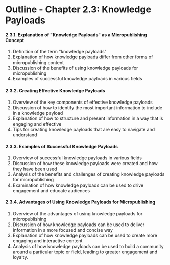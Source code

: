 # Outline - Chapter 2.3: Knowledge Payloads

#### 2.3.1. Explanation of "Knowledge Payloads" as a Micropublishing Concept
1. Definition of the term "knowledge payloads"
2. Explanation of how knowledge payloads differ from other forms of micropublishing content
3. Discussion of the benefits of using knowledge payloads for micropublishing
4. Examples of successful knowledge payloads in various fields

#### 2.3.2. Creating Effective Knowledge Payloads
1. Overview of the key components of effective knowledge payloads
2. Discussion of how to identify the most important information to include in a knowledge payload
3. Explanation of how to structure and present information in a way that is engaging and effective
4. Tips for creating knowledge payloads that are easy to navigate and understand

#### 2.3.3. Examples of Successful Knowledge Payloads
1. Overview of successful knowledge payloads in various fields
2. Discussion of how these knowledge payloads were created and how they have been used
3. Analysis of the benefits and challenges of creating knowledge payloads for micropublishing
4. Examination of how knowledge payloads can be used to drive engagement and educate audiences

#### 2.3.4. Advantages of Using Knowledge Payloads for Micropublishing
1. Overview of the advantages of using knowledge payloads for micropublishing
2. Discussion of how knowledge payloads can be used to deliver information in a more focused and concise way
3. Explanation of how knowledge payloads can be used to create more engaging and interactive content
4. Analysis of how knowledge payloads can be used to build a community around a particular topic or field, leading to greater engagement and loyalty.
